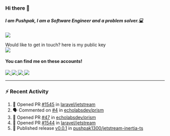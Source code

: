 ### Hi there 👋


##### I am Pushpak, I am a Software Engineer and a problem solver.💻

![](https://komarev.com/ghpvc/?username=pushpak1300)

 Would like to get in touch? here is my public key 
 <br> <a href='https://keybase.io/pushpak1300'><img src="https://img.shields.io/keybase/pgp/pushpak1300?color=pinl&label=PGP&style=for-the-badge"/></a></br>
#### You can find me on these accounts!
<p>
<a href='https://twitter.com/pushpak1300'><a href="https://pushpak1300.me/" target="_blank">
  <img src="https://img.shields.io/badge/website-%23E34F26.svg?&style=for-the-badge" />
</a> 
 
 <a href="https://twitter.com/pushpak1300" target="_blank">
  <img src="https://img.shields.io/badge/twitter-%231DA1F2.svg?&style=for-the-badge&logo=twitter&logoColor=white" />
</a> 

<a href="https://www.linkedin.com/in/pushpak-c-286b17b1/" target="_blank">
  <img src="https://img.shields.io/badge/linkedin-%230077B5.svg?&style=for-the-badge&logo=linkedin&logoColor=white" />
</a> 

<a href="https://dev.to/pushpak1300/" target="_blank">
  <img src="http://img.shields.io/badge/dev.to-gray?style=for-the-badge&logo=dev.to&?logoColor=white?logoWidth=100?label=" />
</a> 


</p>

---

### ⚡ Recent Activity

<!--START_SECTION:activity-->
1. 💪 Opened PR [#1545](https://github.com/laravel/jetstream/pull/1545) in [laravel/jetstream](https://github.com/laravel/jetstream)
2. 🗣 Commented on [#4](https://github.com/echolabsdev/prism/issues/4#issuecomment-2440160201) in [echolabsdev/prism](https://github.com/echolabsdev/prism)
3. 💪 Opened PR [#47](https://github.com/echolabsdev/prism/pull/47) in [echolabsdev/prism](https://github.com/echolabsdev/prism)
4. 💪 Opened PR [#1544](https://github.com/laravel/jetstream/pull/1544) in [laravel/jetstream](https://github.com/laravel/jetstream)
5. 🚀 Published release [v0.0.1](https://github.com/pushpak1300/jetstream-inertia-ts/releases/tag/v0.0.1) in [pushpak1300/jetstream-inertia-ts](https://github.com/pushpak1300/jetstream-inertia-ts)
<!--END_SECTION:activity-->
